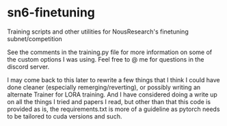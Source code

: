 # sn6-finetuning
 Training scripts and other utilities for NousResearch's finetuning subnet/competition

 See the comments in the training.py file for more information on some of the custom options I was using.
 Feel free to @ me for questions in the discord server.

 I may come back to this later to rewrite a few things that I think I could have done cleaner (especially remerging/reverting), or possibly writing an alternate Trainer for LORA training. And I have considered doing a write up on all the things I tried and papers I read, but other than that this code is provided as is, the requirements.txt is more of a guideline as pytorch needs to be tailored to cuda versions and such.
 
 